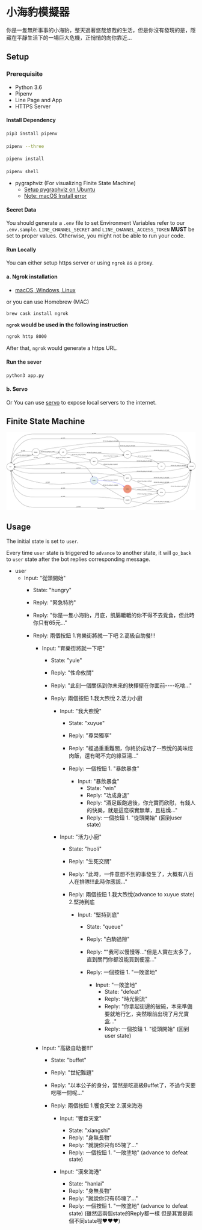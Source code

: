 # 小海豹模擬器

你是一隻無所事事的小海豹，整天過著悠哉悠哉的生活，但是你沒有發現的是，隱藏在平靜生活下的一場巨大危機，正悄悄的向你靠近...

## Setup

### Prerequisite
* Python 3.6
* Pipenv
* Line Page and App
* HTTPS Server

#### Install Dependency
```sh
pip3 install pipenv

pipenv --three

pipenv install

pipenv shell
```

* pygraphviz (For visualizing Finite State Machine)
    * [Setup pygraphviz on Ubuntu](http://www.jianshu.com/p/a3da7ecc5303)
	* [Note: macOS Install error](https://github.com/pygraphviz/pygraphviz/issues/100)


#### Secret Data
You should generate a `.env` file to set Environment Variables refer to our `.env.sample`.
`LINE_CHANNEL_SECRET` and `LINE_CHANNEL_ACCESS_TOKEN` **MUST** be set to proper values.
Otherwise, you might not be able to run your code.

#### Run Locally
You can either setup https server or using `ngrok` as a proxy.

#### a. Ngrok installation
* [ macOS, Windows, Linux](https://ngrok.com/download)

or you can use Homebrew (MAC)
```sh
brew cask install ngrok
```

**`ngrok` would be used in the following instruction**

```sh
ngrok http 8000
```

After that, `ngrok` would generate a https URL.

#### Run the sever

```sh
python3 app.py
```

#### b. Servo

Or You can use [servo](http://serveo.net/) to expose local servers to the internet.


## Finite State Machine
![fsm](./img/show-fsm.png)

## Usage
The initial state is set to `user`.

Every time `user` state is triggered to `advance` to another state, it will `go_back` to `user` state after the bot replies corresponding message.

* user
	* Input: "從頭開始"
		* State: "hungry"
		* Reply: "緊急特豹"
		* Reply: "你是一隻小海豹，月底，飢腸轆轆的你不得不去覓食，但此時你只有65元..."
		* Reply: 兩個按鈕 1.育樂街將就一下吧 2.高級自助餐!!!
		
			* Input: "育樂街將就一下吧"
				* State: "yule"
				* Reply: "性命攸關"
				* Reply: "此刻一個關係到你未來的抉擇擺在你面前----吃啥..."
				* Reply: 兩個按鈕 1.我大煦悅 2.活力小廚
				
					* Input: "我大煦悅"
						* State: "xuyue"
						* Reply: "尊榮獨享"
						* Reply: "經過重重難關，你終於成功了--煦悅的美味焢肉飯，還有喝不完的綠豆湯..."
						* Reply: 一個按鈕 1. "暴飲暴食"	
						
							* Input: "暴飲暴食"
								* State: "win"
								* Reply: "功成身退"
								* Reply: "酒足飯飽過後，你充實而欣慰，有錢人的快樂，就是這麼樸實無華，且枯燥..."
								* Reply: 一個按鈕 1. "從頭開始"	(回到user state)
								
					* Input: "活力小廚"
						* State: "huoli"
						* Reply: "生死交關"
						* Reply: "此時，一件意想不到的事發生了，大概有八百人在排隊!!!此時你應該..."
						* Reply: 兩個按鈕 1.我大煦悅(advance to xuyue state) 2.堅持到底
						
							* Input: "堅持到底"
								* State: "queue"
								* Reply: "白駒過隙"
								* Reply: "\"我可以慢慢等...\"但是人實在太多了，直到關門你都沒能買到便當..."
								* Reply: 一個按鈕 1. "一敗塗地"	
										
									
									* Input: "一敗塗地"
										* State: "defeat"
										* Reply: "時光倒流"
										* Reply: "你拿起街邊的破碗，本來準備要就地行乞，突然眼前出現了月光寶盒..."
										* Reply: 一個按鈕 1. "從頭開始"	 (回到user state)
						
			* Input: "高級自助餐!!!"
				* State: "buffet"
				* Reply: "世紀難題"
				* Reply: "以本公子的身分，當然是吃高級Buffet了，不過今天要吃哪一間呢..."
				* Reply: 兩個按鈕 1.饗食天堂 2.漢來海港

					* Input: "饗食天堂"
						* State: "xiangshi"
						* Reply: "身無長物"
						* Reply: "就說你只有65塊了..."
						* Reply: 一個按鈕 1. "一敗塗地"	(advance to defeat state)

					* Input: "漢來海港"
						* State: "hanlai"
						* Reply: "身無長物"
						* Reply: "就說你只有65塊了..."
						* Reply: 一個按鈕 1. "一敗塗地"	(advance to defeat state)
					(雖然這兩個state的Reply都一樣 但是其實是兩個不同state喔❤️❤️❤️)
























